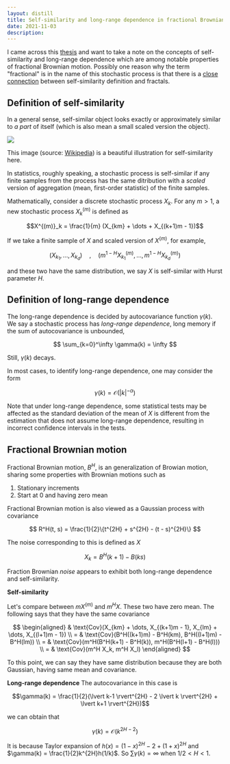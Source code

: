 ```yaml
---
layout: distill
title: Self-similarity and long-range dependence in fractional Brownian motions
date: 2021-11-03
description: 
---
```


I came across this <a href="http://www.columbia.edu/~ad3217/fbm/thesis.pdf">thesis</a> and want to take a note on the concepts of self-similarity and long-range dependence which are among notable properties of fractional Brownian motion. Possibly one reason why the term "fractional" is in the name of this stochastic process is that there is a <a href="https://en.wikipedia.org/wiki/Self-similarity">close connection</a> between self-similarity definition and fractals.

## Definition of self-similarity

In a general sense, self-similar object looks exactly or approximately similar to *a part* of itself (which is also mean a small scaled version the object). 

<img src="https://upload.wikimedia.org/wikipedia/commons/thumb/4/4b/Fractal_fern_explained.png/300px-Fractal_fern_explained.png">

This image (source: <a href="https://en.wikipedia.org/wiki/Self-similarity">Wikipedia</a>) is a beautiful illustration for self-similarity here.

In statistics, roughly speaking, a stochastic process is self-similar if any finite samples from the process has the same ditribution with a *scaled* version of aggregation (mean, first-order statistic) of the finite samples.

Mathematically, consider a discrete stochastic process $X_k$. For any $m > 1$, a new stochastic process $X^{(m)}_k$ is defined as

$$X^{(m)}_k = \frac{1}{m} (X_{km} + \dots + X_{(k+1)m - 1})$$

If we take a finite sample of $X$ and scaled version of $X^{(m)}$, for example,

$$(X_{k_1}, \dots, X_{k_d}) \quad ,\quad (m^{1-H}X_{k_1}^{(m)}, \dots,m^{1-H}X_{k_d}^{(m)})$$

and these two have the same distribution, we say $X$ is self-similar with Hurst parameter $H$. 

## Definition of long-range dependence

The long-range dependence is decided by autocovariance function $\gamma(k)$. We say a stochastic process has *long-range dependence*, long memory if the sum of autocovariance is unbounded, 

$$
\sum_{k=0}^\infty \gamma(k) = \infty
$$

Still, $\gamma(k)$ decays. 

In most cases, to identify long-range dependence, one may consider the form

$$
\gamma(k) = \mathcal{O}(\lvert k \rvert^{-\alpha})
$$

Note that under long-range dependence, some statistical tests may be affected as the standard deviation of the mean of $X$ is different from the estimation that does not assume long-range dependence, resulting in incorrect confidence intervals in the tests.


## Fractional Brownian motion

Fractional Brownian motion, $B^H$, is an generalization of Browian motion, sharing some properties with Brownian motions such as

1. Stationary increments
2. Start at 0 and having zero mean

Fractional Brownian motion is also viewed as a Gaussian process with covariance

$$
R^H(t, s) = \frac{1}{2}\{t^{2H} + s^{2H} - (t - s)^{2H}\}
$$

The noise corresponding to this is defined as $X$

$$
X_k = B^H(k + 1) - B(ks)
$$

Fraction Brownian *noise* appears to exhibit both long-range dependence and self-similarity.

**Self-similarity** 

Let's compare between $mX^{(m)}$ and $m^HX$. These two have zero mean. The following says that they have the same covariance

$$
\begin{aligned}
& \text{Cov}(X_{km} + \dots, X_{(k+1)m - 1}, X_{lm} + \dots, X_{(l+1)m - 1}) \\
= & \text{Cov}(B^H((k+1)m) - B^H(km), B^H((l+1)m) - B^H(lm)) \\
= & \text{Cov}(m^H(B^H(k+1) - B^H(k)), m^H(B^H(l+1) - B^H(l))) \\
= & \text{Cov}(m^H X_k, m^H X_l)
\end{aligned}
$$

To this point, we can say they have same distribution because they are both Gaussian, having same mean and covariance.


**Long-range dependence**
The autocovariance in this case is

$$\gamma(k) = \frac{1}{2}(\lvert k-1 \rvert^{2H} - 2 \lvert k \rvert^{2H} + \lvert k+1 \rvert^{2H})$$

we can obtain that 

$$\gamma(k) = \mathcal{O}(k^{2H-2})$$

It is because Taylor expansion of $h(x) = (1 - x)^{2H} - 2 + (1 + x)^{2H}$ and $\gamma(k) = \frac{1}{2}k^{2H}h(1/k)$. So $\sum \gamma(k) = \infty$ when $1/2<H< 1.$



